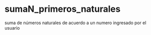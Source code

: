# sumaN_primeros_naturales
suma de números naturales de acuerdo a un numero ingresado por el usuario
